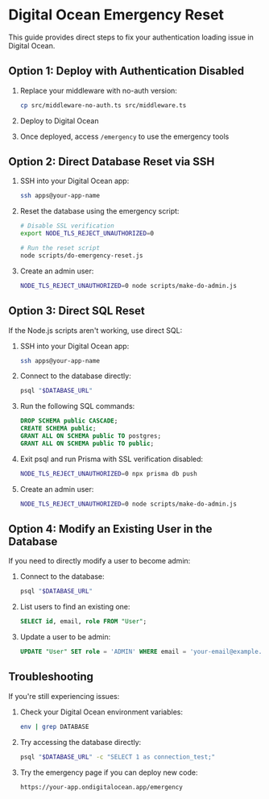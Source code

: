 # Digital Ocean Emergency Reset

This guide provides direct steps to fix your authentication loading issue in Digital Ocean.

## Option 1: Deploy with Authentication Disabled

1. Replace your middleware with no-auth version:
   ```bash
   cp src/middleware-no-auth.ts src/middleware.ts
   ```

2. Deploy to Digital Ocean

3. Once deployed, access `/emergency` to use the emergency tools

## Option 2: Direct Database Reset via SSH

1. SSH into your Digital Ocean app:
   ```bash
   ssh apps@your-app-name
   ```

2. Reset the database using the emergency script:
   ```bash
   # Disable SSL verification
   export NODE_TLS_REJECT_UNAUTHORIZED=0
   
   # Run the reset script
   node scripts/do-emergency-reset.js
   ```

3. Create an admin user:
   ```bash
   NODE_TLS_REJECT_UNAUTHORIZED=0 node scripts/make-do-admin.js
   ```

## Option 3: Direct SQL Reset

If the Node.js scripts aren't working, use direct SQL:

1. SSH into your Digital Ocean app:
   ```bash
   ssh apps@your-app-name
   ```

2. Connect to the database directly:
   ```bash
   psql "$DATABASE_URL"
   ```

3. Run the following SQL commands:
   ```sql
   DROP SCHEMA public CASCADE;
   CREATE SCHEMA public;
   GRANT ALL ON SCHEMA public TO postgres;
   GRANT ALL ON SCHEMA public TO public;
   ```

4. Exit psql and run Prisma with SSL verification disabled:
   ```bash
   NODE_TLS_REJECT_UNAUTHORIZED=0 npx prisma db push
   ```

5. Create an admin user:
   ```bash
   NODE_TLS_REJECT_UNAUTHORIZED=0 node scripts/make-do-admin.js
   ```

## Option 4: Modify an Existing User in the Database

If you need to directly modify a user to become admin:

1. Connect to the database:
   ```bash
   psql "$DATABASE_URL"
   ```

2. List users to find an existing one:
   ```sql
   SELECT id, email, role FROM "User";
   ```

3. Update a user to be admin:
   ```sql
   UPDATE "User" SET role = 'ADMIN' WHERE email = 'your-email@example.com';
   ```

## Troubleshooting

If you're still experiencing issues:

1. Check your Digital Ocean environment variables:
   ```bash
   env | grep DATABASE
   ```

2. Try accessing the database directly:
   ```bash
   psql "$DATABASE_URL" -c "SELECT 1 as connection_test;"
   ```

3. Try the emergency page if you can deploy new code:
   ```
   https://your-app.ondigitalocean.app/emergency
   ```
